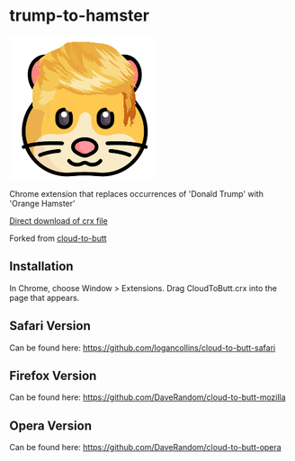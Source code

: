 trump-to-hamster
=============

![](logo.png)

Chrome extension that replaces occurrences of 'Donald Trump' with 'Orange Hamster'

[Direct download of crx file](https://github.com/panicsteve/cloud-to-butt/blob/master/CloudToButt.crx?raw=true)

Forked from [cloud-to-butt](https://github.com/panicsteve/cloud-to-butt)

Installation
------------

In Chrome, choose Window > Extensions.  Drag CloudToButt.crx into the page that appears.

Safari Version
--------------

Can be found here: https://github.com/logancollins/cloud-to-butt-safari

Firefox Version
---------------

Can be found here: https://github.com/DaveRandom/cloud-to-butt-mozilla


Opera Version
---------------

Can be found here: https://github.com/DaveRandom/cloud-to-butt-opera
